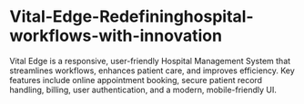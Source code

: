 # Vital-Edge-Redefininghospital-workflows-with-innovation
Vital Edge is a responsive, user-friendly Hospital Management System that streamlines workflows, enhances patient care, and improves efficiency. Key features include online appointment booking, secure patient record handling, billing, user authentication, and a modern, mobile-friendly UI.
